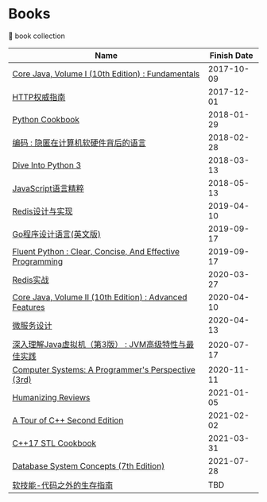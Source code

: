 # Books
:book: book collection

| Name | Finish Date |
| ---- | ----------- |
| [Core Java, Volume I (10th Edition) : Fundamentals](https://book.douban.com/subject/26386888/) | 2017-10-09 |
| [HTTP权威指南](https://book.douban.com/subject/10746113/) | 2017-12-01 |
| [Python Cookbook](https://book.douban.com/subject/20491078/) | 2018-01-29 |
| [编码 : 隐匿在计算机软硬件背后的语言](https://book.douban.com/subject/4822685/) | 2018-02-28 |
| [Dive Into Python 3](https://book.douban.com/subject/3628911/) | 2018-03-13 |
| [JavaScript语言精粹](https://book.douban.com/subject/3590768/) | 2018-05-13 |
| [Redis设计与实现](https://book.douban.com/subject/25900156/) | 2019-04-10 |
| [Go程序设计语言(英文版)](https://book.douban.com/subject/26859123/) | 2019-09-17 |
| [Fluent Python : Clear, Concise, And Effective Programming](https://book.douban.com/subject/26278021/) | 2019-09-17 |
| [Redis实战](https://book.douban.com/subject/26612779/) | 2020-03-27 |
| [Core Java, Volume II (10th Edition) : Advanced Features](https://book.douban.com/subject/26386880/) | 2020-04-10 |
| [微服务设计](https://book.douban.com/subject/26772677/) | 2020-04-13 |
| [深入理解Java虚拟机（第3版） : JVM高级特性与最佳实践](https://book.douban.com/subject/34907497/) | 2020-07-17 |
| [Computer Systems: A Programmer's Perspective (3rd)](https://book.douban.com/subject/26344642/) | 2020-11-11 |
| [Humanizing Reviews](https://www.processimpact.com/articles/humanizing_reviews.pdf) | 2021-01-05 |
| [A Tour of C++ Second Edition](https://book.douban.com/subject/30271421/) | 2021-02-02 |
| [C++17 STL Cookbook](https://book.douban.com/subject/27094843/) | 2021-03-31 |
| [Database System Concepts (7th Edition)](https://book.douban.com/subject/30345517/) | 2021-07-28 |
| [软技能-代码之外的生存指南](https://book.douban.com/subject/26835090/) | TBD |
